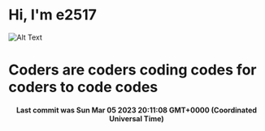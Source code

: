 # Hi, I'm e2517

![Alt Text](https://github.com/E2517/e2517/blob/master/images/background.gif)

# Coders are coders coding codes for coders to code codes

<h4 align="center">Last commit was Sun Mar 05 2023 20:11:08 GMT+0000 (Coordinated Universal Time)</h4>
